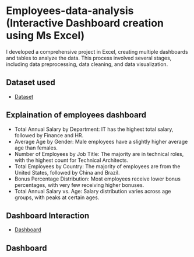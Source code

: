 # Employees-data-analysis (Interactive Dashboard creation using Ms Excel)
I developed a comprehensive project in Excel, creating multiple dashboards and tables to analyze the data. This process involved several stages, including data preprocessing, data cleaning, and data visualization.

## Dataset used
- <a href="https://github.com/kishoresr22/Employees-dashboard/blob/main/Employees%20dataset.xlsx">Dataset</a>

## Explaination of employees dashboard
- Total Annual Salary by Department: IT has the highest total salary, followed by Finance and HR.
- Average Age by Gender: Male employees have a slightly higher average age than females.
- Number of Employees by Job Title: The majority are in technical roles, with the highest count for Technical Architects.
- Total Employees by Country: The majority of employees are from the United States, followed by China and Brazil.
- Bonus Percentage Distribution: Most employees receive lower bonus percentages, with very few receiving higher bonuses.
- Total Annual Salary vs. Age: Salary distribution varies across age groups, with peaks at certain ages.

## Dashboard Interaction 
- <a href="https://github.com/kishoresr22/Employees-dashboard/blob/main/employee%20dashboard%20(1).xlsx">Dashboard</a>

## Dashboard

